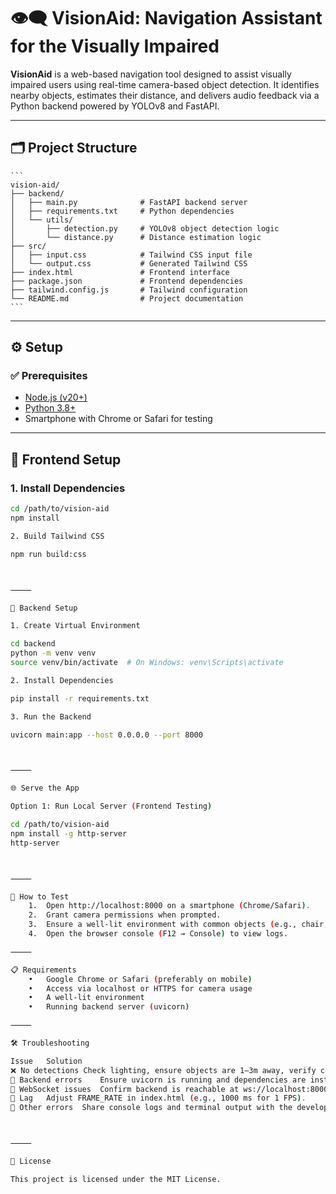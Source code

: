 

# 👁️‍🗨️ VisionAid: Navigation Assistant for the Visually Impaired

**VisionAid** is a web-based navigation tool designed to assist visually impaired users using real-time camera-based object detection. It identifies nearby objects, estimates their distance, and delivers audio feedback via a Python backend powered by YOLOv8 and FastAPI.

---

## 🗂 Project Structure

<pre lang="markdown"><code>```
vision-aid/
├── backend/
│   ├── main.py              # FastAPI backend server
│   ├── requirements.txt     # Python dependencies
│   └── utils/
│       ├── detection.py     # YOLOv8 object detection logic
│       └── distance.py      # Distance estimation logic
├── src/
│   ├── input.css            # Tailwind CSS input file
│   └── output.css           # Generated Tailwind CSS
├── index.html               # Frontend interface
├── package.json             # Frontend dependencies
├── tailwind.config.js       # Tailwind configuration
└── README.md                # Project documentation
```</code></pre>


---

## ⚙️ Setup

### ✅ Prerequisites

- [Node.js (v20+)](https://nodejs.org/)
- [Python 3.8+](https://www.python.org/)
- Smartphone with Chrome or Safari for testing

---

## 🎨 Frontend Setup

### 1. Install Dependencies

```bash
cd /path/to/vision-aid
npm install

2. Build Tailwind CSS

npm run build:css



⸻

🧠 Backend Setup

1. Create Virtual Environment

cd backend
python -m venv venv
source venv/bin/activate  # On Windows: venv\Scripts\activate

2. Install Dependencies

pip install -r requirements.txt

3. Run the Backend

uvicorn main:app --host 0.0.0.0 --port 8000



⸻

🌐 Serve the App

Option 1: Run Local Server (Frontend Testing)

cd /path/to/vision-aid
npm install -g http-server
http-server



⸻

📱 How to Test
	1.	Open http://localhost:8000 on a smartphone (Chrome/Safari).
	2.	Grant camera permissions when prompted.
	3.	Ensure a well-lit environment with common objects (e.g., chair, table) 1–3 meters away.
	4.	Open the browser console (F12 → Console) to view logs.

⸻

📋 Requirements
	•	Google Chrome or Safari (preferably on mobile)
	•	Access via localhost or HTTPS for camera usage
	•	A well-lit environment
	•	Running backend server (uvicorn)

⸻

🛠 Troubleshooting

Issue	Solution
❌ No detections	Check lighting, ensure objects are 1–3m away, verify console logs.
🛑 Backend errors	Ensure uvicorn is running and dependencies are installed.
🔌 WebSocket issues	Confirm backend is reachable at ws://localhost:8000/ws.
🐢 Lag	Adjust FRAME_RATE in index.html (e.g., 1000 ms for 1 FPS).
🐞 Other errors	Share console logs and terminal output with the development team.



⸻

📄 License

This project is licensed under the MIT License.

